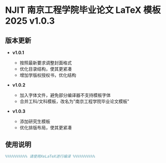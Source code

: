# NJIT 南京工程学院毕业论文 LaTeX 模板 2025 v1.0.3

## 版本更新
- **v1.0.1**  
  - 按照最新要求调整封面格式  
  - 优化目录结构，使其更紧凑  
  - 增加学版权授权书，优化结构  

- **v1.0.2**  
  - 加入字体文件，避免部分编译器不支持模板字体  
  - 合并工科/文科模板，改名为"南京工程学院毕业论文模板"  

- **v1.0.3**  
  - 添加研究生模板  
  - 优化排版布局，使其更紧凑  

## 使用说明
```latex
%%%%%%%%%% 请使用XeLaTeX进行编译 %%%%%%%%%%
